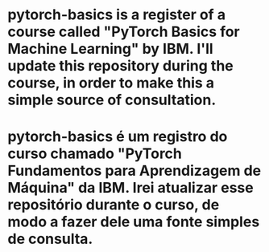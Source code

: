 # pytorch-basics is a register of a course called "PyTorch Basics for Machine Learning" by IBM. I'll update this repository during the course, in order to make this a simple source of consultation.
# pytorch-basics é um registro do curso chamado "PyTorch Fundamentos para Aprendizagem de Máquina" da IBM. Irei atualizar esse repositório durante o curso, de modo a fazer dele uma fonte simples de consulta.
